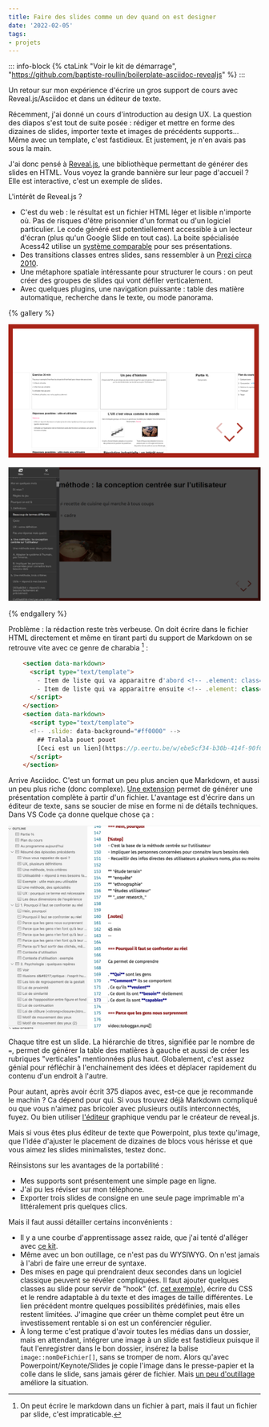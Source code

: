 ```yaml
---
title: Faire des slides comme un dev quand on est designer
date: '2022-02-05'
tags:
- projets
---
```


::: info-block
{% ctaLink "Voir le kit de démarrage", "https://github.com/baptiste-roullin/boilerplate-asciidoc-revealjs"  %}
:::

Un retour sur mon expérience d'écrire un gros support de cours avec Reveal.js/Asciidoc et dans un éditeur de texte.

<!-- excerpt -->

Récemment, j'ai donné un cours d'introduction au design UX. La question des diapos s'est tout de suite posée : rédiger et mettre en forme des dizaines de slides, importer texte et images de précédents supports... Même avec un template, c'est fastidieux. Et justement, je n'en avais pas sous la main.

J'ai donc pensé à [Reveal.js](https://revealjs.com/), une bibliothèque permettant de générer des slides en HTML.  Vous voyez la grande bannière sur leur page d'accueil ? Elle est interactive, c'est un exemple de slides.

 L'intérêt de Reveal.js ?

- C'est du web : le résultat est un fichier HTML léger et lisible n'importe où. Pas de risques d'être prisonnier d'un format ou d'un logiciel particulier. Le code généré est potentiellement accessible à un lecteur d'écran (plus qu'un Google Slide en tout cas). La boite spécialisée Acess42 utilise un [système comparable](https://github.com/access42/AccesSlide) pour ses présentations.
- Des transitions classes entres slides, sans ressembler à un [Prezi circa 2010](https://prezi.com/x7gjmhdpi52t/some-bad-prezis/).
- Une métaphore spatiale intéressante pour structurer le cours : on peut créer des groupes de slides qui vont défiler verticalement.
- Avec quelques plugins, une navigation puissante : table des matière automatique, recherche dans le texte, ou mode panorama.

{% gallery  %}

![](reveal1.png)

![reveal3](reveal3.png)

{% endgallery %}

Problème : la rédaction reste très verbeuse. On doit écrire dans le fichier HTML directement et même en tirant parti du support de Markdown on se retrouve vite avec ce genre de charabia [^1] :

```html
    <section data-markdown>
      <script type="text/template">
        - Item de liste qui va apparaitre d'abord <!-- .element: class="fragment" data-fragment-index="2" -->
        - Item de liste qui va apparaitre ensuite <!-- .element: class="fragment" data-fragment-index="1" -->
      </script>
    </section>
    <section data-markdown>
      <script type="text/template">
      <!-- .slide: data-background="#ff0000" -->
        ## Tralala pouet pouet
        [Ceci est un lien](https://p.eertu.be/w/ebe5cf34-b30b-414f-90f6-789adb859d75)
      </script>
    </section>
```


Arrive Asciidoc. C'est un format un peu plus ancien que Markdown, et aussi un peu plus riche (donc complexe). [Une extension](https://docs.asciidoctor.org/reveal.js-converter/) permet de générer une présentation complète à partir d'un fichier. L'avantage est d'écrire dans un éditeur de texte, sans se soucier de mise en forme ni de détails techniques. Dans VS Code ça donne quelque chose ça :

![reveal2](reveal2.png)


Chaque titre est un slide. La hiérarchie de titres, signifiée par le nombre de `=`, permet de générer la table des matières à gauche et aussi de créer les rubriques "verticales" mentionnées plus haut. Globalement, c'est assez génial pour réfléchir à l'enchainement des idées et déplacer rapidement du contenu d'un endroit à l'autre.

Pour autant, après avoir écrit 375 diapos avec, est-ce que je recommande le machin ? Ca dépend pour qui. Si vous trouvez déjà Markdown compliqué ou que vous n'aimez pas bricoler avec plusieurs outils interconnectés, fuyez. Ou bien utiliser [l'éditeur](https://slides.com/) graphique vendu par le créateur de reveal.js.

Mais si vous êtes plus éditeur de texte que Powerpoint, plus texte qu'image, que l'idée d'ajuster le placement de dizaines de blocs vous hérisse et que vous aimez les slides minimalistes, testez donc.

Réinsistons sur les avantages de la portabilité :

- Mes supports sont présentement une simple page en ligne.
- J'ai pu les réviser sur mon téléphone.
- Exporter trois slides de consigne en une seule page imprimable m'a littéralement pris quelques clics.

Mais il faut aussi détailler certains  inconvénients :

- Il  y a une courbe d'apprentissage assez raide, que j'ai tenté d'alléger avec [ce kit](https://github.com/baptiste-roullin/boilerplate-asciidoc-revealjs).
- Même avec un bon outillage, ce n'est pas du WYSIWYG. On n'est jamais à l'abri de faire une erreur de syntaxe.
- Des mises en page qui prendraient deux secondes dans un logiciel classique peuvent se révéler compliquées. Il faut ajouter quelques classes au slide pour servir de "hook" (cf. [cet exemple](https://docs.asciidoctor.org/reveal.js-converter/latest/converter/syntax/layout/#columns-layout)),  écrire du CSS et  le rendre adaptable à du texte et des images de taille différentes. Le lien précédent montre quelques possibilités prédéfinies, mais elles restent limitées. J'imagine que créer un thème complet peut être un investissement rentable si on est un conférencier régulier.
- À long terme c'est pratique d'avoir toutes les médias dans un dossier, mais en attendant, intégrer une image à un slide est fastidieux puisque il faut l'enregistrer dans le bon dossier, insérez la balise `image::nomDeFichier[]`, sans se tromper de nom. Alors qu'avec Powerpoint/Keynote/Slides je copie l'image dans le presse-papier et la colle dans le slide, sans jamais gérer de fichier. Mais [un peu d'outillage](https://github.com/baptiste-roullin/boilerplate-asciidoc-revealjs#snippets) améliore la situation.


[^1]: On peut écrire le markdown dans un fichier à part, mais il faut un fichier par slide, c'est impraticable.



<link href="https://unpkg.com/prismjs@1.20.0/themes/prism-okaidia.css" rel="stylesheet">